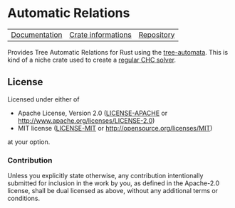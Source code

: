 # Automatic Relations

<table><tr>
  <td><a href="https://docs.rs/automatic-relations">Documentation</a></td>
  <td><a href="https://crates.io/crates/automatic-relations">Crate informations</a></td>
  <td><a href="https://github.com/regular-pv/automatic-relations">Repository</a></td>
</tr></table>

Provides Tree Automatic Relations for Rust using the [tree-automata](https://crates.io/crates/tree-automata).
This is kind of a niche crate used to create a [regular CHC solver](https://github.com/regular-pv/rchc).

## License

Licensed under either of

 * Apache License, Version 2.0 ([LICENSE-APACHE](LICENSE-APACHE) or http://www.apache.org/licenses/LICENSE-2.0)
 * MIT license ([LICENSE-MIT](LICENSE-MIT) or http://opensource.org/licenses/MIT)

at your option.

### Contribution

Unless you explicitly state otherwise, any contribution intentionally submitted
for inclusion in the work by you, as defined in the Apache-2.0 license, shall be dual licensed as above, without any
additional terms or conditions.
